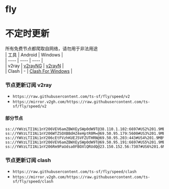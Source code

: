 # fly
# 不定时更新
所有免费节点都爬取自网络，请勿用于非法用途  
|  工具  | Android  | Windows  |  
|  ----  | ----   | ----  |  
| v2ray  | [v2rayNG](https://github.com/2dust/v2rayNG/releases) | [v2rayN](https://github.com/2dust/v2rayN/releases) |  
| Clash  | - | [Clash For Windows](https://github.com/2dust/clashN/releases) | 
  
### 节点更新订阅  v2ray
- `https://raw.githubusercontent.com/ts-sf/fly/speed/v2`  
- `https://mirror.v2gh.com/https://raw.githubusercontent.com/ts-sf/fly/speed/v2`  

#### 部分节点  
``` 
ss://YWVzLTI1Ni1nY206VEV6amZBWXEySWp0dW9T@38.110.1.102:6697#US2%201.9MB%2Fs
ss://YWVzLTI1Ni1nY206WTZSOXBBdHZ4eHptR0M=@69.50.95.179:5600#US3%201.9MB%2Fs
ss://YWVzLTI1Ni1nY206cEtFVzhKUEJ5VFZUTHRN@69.50.95.203:443#US4%201.9MB%2Fs
ss://YWVzLTI1Ni1nY206VEV6amZBWXEySWp0dW9T@69.50.95.191:6697#US5%201.9MB%2Fs
ss://YWVzLTI1Ni1nY206Rm9PaUdsa0FBOXlQRUdQ@23.150.152.56:7307#US6%201.6MB%2Fs
```
### 节点更新订阅  clash
- `https://raw.githubusercontent.com/ts-sf/fly/speed/clash`  
- `https://mirror.v2gh.com/https://raw.githubusercontent.com/ts-sf/fly/speed/clash`  


